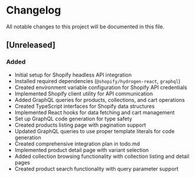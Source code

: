 # Changelog

All notable changes to this project will be documented in this file.

## [Unreleased]

### Added
- Initial setup for Shopify headless API integration
- Installed required dependencies (`@shopify/hydrogen-react`, `graphql`)
- Created environment variable configuration for Shopify API credentials
- Implemented Shopify client utility for API communication
- Added GraphQL queries for products, collections, and cart operations
- Created TypeScript interfaces for Shopify data structures
- Implemented React hooks for data fetching and cart management
- Set up GraphQL code generation for type safety
- Created products listing page with pagination support
- Updated GraphQL queries to use proper template literals for code generation
- Created comprehensive integration plan in todo.md
- Implemented product detail page with variant selection
- Added collection browsing functionality with collection listing and detail pages
- Created product search functionality with query parameter support
